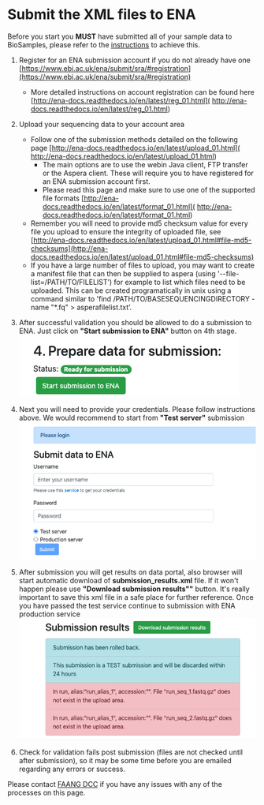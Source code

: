 # Submit the XML files to ENA
Before you start you **MUST** have submitted all of your sample data to BioSamples, 
please refer to the [instructions](../sample/biosamples_template.md) to 
achieve this.

1. Register for an ENA submission account if you do not already have one 
[https://www.ebi.ac.uk/ena/submit/sra/#registration](https://www.ebi.ac.uk/ena/submit/sra/#registration)
    * More detailed instructions on account registration can be found here 
    [http://ena-docs.readthedocs.io/en/latest/reg_01.html](
    http://ena-docs.readthedocs.io/en/latest/reg_01.html)
2. Upload your sequencing data to your account area
    * Follow one of the submission methods detailed on the following page 
    [http://ena-docs.readthedocs.io/en/latest/upload_01.html](
    http://ena-docs.readthedocs.io/en/latest/upload_01.html)
        * The main options are to use the webin Java client, FTP transfer or 
        the Aspera client. These will require you to have registered for an 
        ENA submission account first.
        * Please read this page and make sure to use one of the supported 
        file formats [http://ena-docs.readthedocs.io/en/latest/format_01.html](
        http://ena-docs.readthedocs.io/en/latest/format_01.html)
    * Remember you will need to provide md5 checksum value for every file you 
    upload to ensure the integrity of uploaded file, 
    see [http://ena-docs.readthedocs.io/en/latest/upload_01.html#file-md5-checksums](http://ena-docs.readthedocs.io/en/latest/upload_01.html#file-md5-checksums)
    * If you have a large number of files to upload, you may want to create a 
    manifest file that can then be supplied to aspera 
    (using '--file-list=/PATH/TO/FILELIST’) for example to list which files 
    need to be uploaded.  This can be created programatically in unix using a 
    command similar to 'find /PATH/TO/BASESEQUENCINGDIRECTORY -name "*.fq" > 
    asperafilelist.txt’.

3. After successful validation you should be allowed to do a submission to ENA.
Just click on **"Start submission to ENA"** button on 4th stage.
![Screenshot](../img/ena_prepare_data_for_submission.png)

4. Next you will need to provide your credentials. Please follow instructions 
above. We would recommend to start from **"Test server"** submission
![Screenshot](../img/ena_login.png)

5. After submission you will get results on data portal, also browser will 
start automatic download of **submission_results.xml** file. If it won't happen 
please use **"Download submission results""** button. It's really important to 
save this xml file in a safe place for further reference. Once you have 
passed the test service continue to submission with ENA production service
![Screenshot](../img/ena_submission_results.png)

6. Check for validation fails post submission (files are not checked until 
after submission), so it may be some time before you are emailed regarding 
any errors or success.

Please contact [FAANG DCC](mailto:faang-dcc@ebi.ac.uk) if you have any issues with any of the processes on this page.
